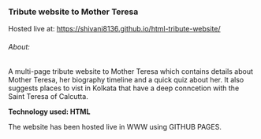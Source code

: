 ### Tribute website to Mother Teresa

Hosted live at: https://shivani8136.github.io/html-tribute-website/

###### About:

A multi-page tribute website to Mother Teresa which contains details about Mother Teresa, her biography timeline and a quick quiz about her. It also suggests places to vist in Kolkata that have a deep conncetion with the Saint Teresa of Calcutta.

**Technology used: HTML**

The website has been hosted live in WWW using GITHUB PAGES.
